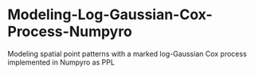 # Modeling-Log-Gaussian-Cox-Process-Numpyro
Modeling spatial point patterns with a marked log-Gaussian Cox process implemented in Numpyro as PPL
